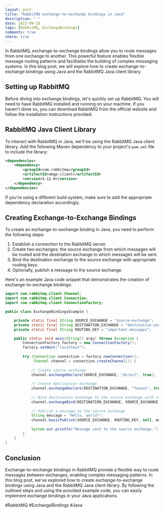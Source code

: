```yaml
---
layout: post
title: "RabbitMQ exchange-to-exchange bindings in Java"
description: " "
date: 2023-09-18
tags: [RabbitMQ, ExchangeBindings]
comments: true
share: true
---
```


In RabbitMQ, exchange-to-exchange bindings allow you to route messages from one exchange to another. This powerful feature enables flexible message routing patterns and facilitates the building of complex messaging systems. In this blog post, we will explore how to create exchange-to-exchange bindings using Java and the RabbitMQ Java client library.

## Setting up RabbitMQ

Before diving into exchange bindings, let's quickly set up RabbitMQ. You will need to have RabbitMQ installed and running on your machine. If you haven't done so, you can download RabbitMQ from the official website and follow the installation instructions provided.

## RabbitMQ Java Client Library

To interact with RabbitMQ in Java, we'll be using the RabbitMQ Java client library. Add the following Maven dependency to your project's `pom.xml` file to include the library:

```xml
<dependencies>
    <dependency>
        <groupId>com.rabbitmq</groupId>
        <artifactId>amqp-client</artifactId>
        <version>5.12.0</version>
    </dependency>
</dependencies>
```

If you're using a different build system, make sure to add the appropriate dependency declaration accordingly.

## Creating Exchange-to-Exchange Bindings

To create an exchange-to-exchange binding in Java, you need to perform the following steps:

1. Establish a connection to the RabbitMQ server.
2. Create two exchanges: the source exchange from which messages will be routed and the destination exchange to which messages will be sent.
3. Bind the destination exchange to the source exchange with appropriate routing keys.
4. Optionally, publish a message to the source exchange.

Here's an example Java code snippet that demonstrates the creation of exchange-to-exchange bindings:

```java
import com.rabbitmq.client.Channel;
import com.rabbitmq.client.Connection;
import com.rabbitmq.client.ConnectionFactory;

public class ExchangeBindingsExample {

    private static final String SOURCE_EXCHANGE = "source-exchange";
    private static final String DESTINATION_EXCHANGE = "destination-exchange";
    private static final String ROUTING_KEY = "important.messages";

    public static void main(String[] args) throws Exception {
        ConnectionFactory factory = new ConnectionFactory();
        factory.setHost("localhost");
        
        try (Connection connection = factory.newConnection();
             Channel channel = connection.createChannel()) {
            
            // Create source exchange
            channel.exchangeDeclare(SOURCE_EXCHANGE, "direct", true);
            
            // Create destination exchange
            channel.exchangeDeclare(DESTINATION_EXCHANGE, "fanout", true);
            
            // Bind destination exchange to the source exchange with routing key
            channel.exchangeBind(DESTINATION_EXCHANGE, SOURCE_EXCHANGE, ROUTING_KEY);
            
            // Publish a message to the source exchange
            String message = "Hello, world!";
            channel.basicPublish(SOURCE_EXCHANGE, ROUTING_KEY, null, message.getBytes());
            
            System.out.println("Message sent to the source exchange.");
        }
    }
}
```

## Conclusion

Exchange-to-exchange bindings in RabbitMQ provide a flexible way to route messages between exchanges, enabling complex messaging patterns. In this blog post, we've explored how to create exchange-to-exchange bindings using Java and the RabbitMQ Java client library. By following the outlined steps and using the provided example code, you can easily implement exchange bindings in your Java applications.

#RabbitMQ #ExchangeBindings #Java